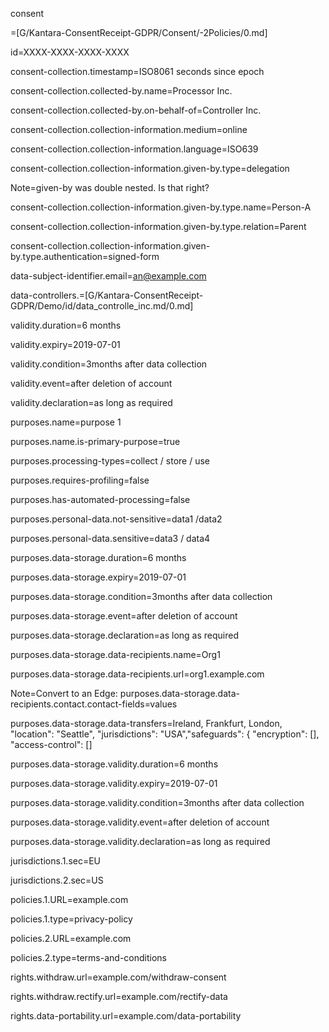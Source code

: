 consent

=[G/Kantara-ConsentReceipt-GDPR/Consent/-2Policies/0.md]

id=XXXX-XXXX-XXXX-XXXX

consent-collection.timestamp=ISO8061 seconds since epoch

consent-collection.collected-by.name=Processor Inc.

consent-collection.collected-by.on-behalf-of=Controller Inc.

consent-collection.collection-information.medium=online

consent-collection.collection-information.language=ISO639

consent-collection.collection-information.given-by.type=delegation

Note=given-by was double nested.  Is that right?

consent-collection.collection-information.given-by.type.name=Person-A

consent-collection.collection-information.given-by.type.relation=Parent

consent-collection.collection-information.given-by.type.authentication=signed-form

data-subject-identifier.email=an@example.com

data-controllers.=[G/Kantara-ConsentReceipt-GDPR/Demo/id/data_controlle_inc.md/0.md]

validity.duration=6 months

validity.expiry=2019-07-01

validity.condition=3months after data collection

validity.event=after deletion of account

validity.declaration=as long as required

purposes.name=purpose 1

purposes.name.is-primary-purpose=true

purposes.processing-types=collect / store / use

purposes.requires-profiling=false

purposes.has-automated-processing=false

purposes.personal-data.not-sensitive=data1 /data2

purposes.personal-data.sensitive=data3 / data4

purposes.data-storage.duration=6 months

purposes.data-storage.expiry=2019-07-01

purposes.data-storage.condition=3months after data collection

purposes.data-storage.event=after deletion of account

purposes.data-storage.declaration=as long as required

purposes.data-storage.data-recipients.name=Org1

purposes.data-storage.data-recipients.url=org1.example.com

Note=Convert to an Edge:
purposes.data-storage.data-recipients.contact.contact-fields=values

purposes.data-storage.data-transfers=Ireland, Frankfurt, London, "location": "Seattle", "jurisdictions": "USA","safeguards": { "encryption": [], "access-control": []

purposes.data-storage.validity.duration=6 months

purposes.data-storage.validity.expiry=2019-07-01

purposes.data-storage.validity.condition=3months after data collection

purposes.data-storage.validity.event=after deletion of account

purposes.data-storage.validity.declaration=as long as required

jurisdictions.1.sec=EU

jurisdictions.2.sec=US

policies.1.URL=example.com

policies.1.type=privacy-policy

policies.2.URL=example.com

policies.2.type=terms-and-conditions

rights.withdraw.url=example.com/withdraw-consent

rights.withdraw.rectify.url=example.com/rectify-data

rights.data-portability.url=example.com/data-portability